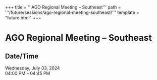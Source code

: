 +++
title = '''AGO Regional Meeting – Southeast'''
path = '''/future/sessions/ago-regional-meeting-southeast/'''
template = "future.html"
+++

<h1>AGO Regional Meeting – Southeast</h1>

<h2>Date/Time</h2>
<p>Wednesday, July 03, 2024<br>
04:00 PM – 04:45 PM</p>

